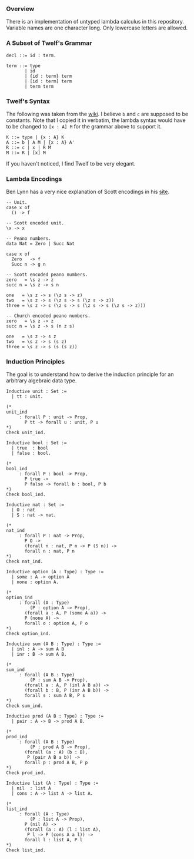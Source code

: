 ### Overview

There is an implementation of untyped lambda calculus in this repository. Variable names are one character long. Only lowercase letters are allowed.

### A Subset of Twelf's Grammar

    decl ::= id : term.

    term ::= type
           | id
           | {id : term} term
           | [id : term] term
           | term term

### Twelf's Syntax

The following was taken from the [wiki][1]. I believe `b` and `c` are supposed to be constants. Note that I copied it in verbatim, the lambda syntax would have to be changed to `[x : A] M` for the grammar above to support it.

    K ::= type | {x : A} K
    A ::= b | A M | {x : A} A'
    R ::= c | x | R M
    M ::= R | [x] M

If you haven't noticed, I find Twelf to be very elegant.

### Lambda Encodings

Ben Lynn has a very nice explanation of Scott encodings in his [site][2].

    -- Unit.
    case x of
      () -> f

    -- Scott encoded unit.
    \x -> x

    -- Peano numbers.
    data Nat = Zero | Succ Nat

    case x of
      Zero   -> f
      Succ n -> g n

    -- Scott encoded peano numbers.
    zero   = \s z -> z
    succ n = \s z -> s n

    one   = \s z -> s (\z s -> z)
    two   = \s z -> s (\z s -> s (\z s -> z))
    three = \s z -> s (\z s -> s (\z s -> s (\z s -> z)))

    -- Church encoded peano numbers.
    zero   = \s z -> z
    succ n = \s z -> s (n z s)

    one   = \s z -> s z
    two   = \s z -> s (s z)
    three = \s z -> s (s (s z))

### Induction Principles

The goal is to understand how to derive the induction principle for an arbitrary algebraic data type.

    Inductive unit : Set :=
      | tt : unit.

    (*
    unit_ind
         : forall P : unit -> Prop,
           P tt -> forall u : unit, P u
    *)
    Check unit_ind.

    Inductive bool : Set :=
      | true  : bool
      | false : bool.

    (*
    bool_ind
         : forall P : bool -> Prop,
           P true ->
           P false -> forall b : bool, P b
    *)
    Check bool_ind.

    Inductive nat : Set :=
      | O : nat
      | S : nat -> nat.

    (*
    nat_ind
         : forall P : nat -> Prop,
           P O ->
           (forall n : nat, P n -> P (S n)) ->
           forall n : nat, P n
    *)
    Check nat_ind.

    Inductive option (A : Type) : Type :=
      | some : A -> option A
      | none : option A.

    (*
    option_ind
         : forall (A : Type)
             (P : option A -> Prop),
           (forall a : A, P (some A a)) ->
           P (none A) ->
           forall o : option A, P o
    *)
    Check option_ind.

    Inductive sum (A B : Type) : Type :=
      | inl : A -> sum A B
      | inr : B -> sum A B.

    (*
    sum_ind
         : forall (A B : Type)
             (P : sum A B -> Prop),
           (forall a : A, P (inl A B a)) ->
           (forall b : B, P (inr A B b)) ->
           forall s : sum A B, P s
    *)
    Check sum_ind.

    Inductive prod (A B : Type) : Type :=
      | pair : A -> B -> prod A B.

    (*
    prod_ind
         : forall (A B : Type)
             (P : prod A B -> Prop),
           (forall (a : A) (b : B),
            P (pair A B a b)) ->
           forall p : prod A B, P p
    *)
    Check prod_ind.

    Inductive list (A : Type) : Type :=
      | nil  : list A
      | cons : A -> list A -> list A.

    (*
    list_ind
         : forall (A : Type)
             (P : list A -> Prop),
           P (nil A) ->
           (forall (a : A) (l : list A),
            P l -> P (cons A a l)) ->
           forall l : list A, P l
    *)
    Check list_ind.

[1]: http://twelf.org/wiki/Proving_metatheorems:Full_LF
[2]: https://crypto.stanford.edu/~blynn/compiler/scott.html
